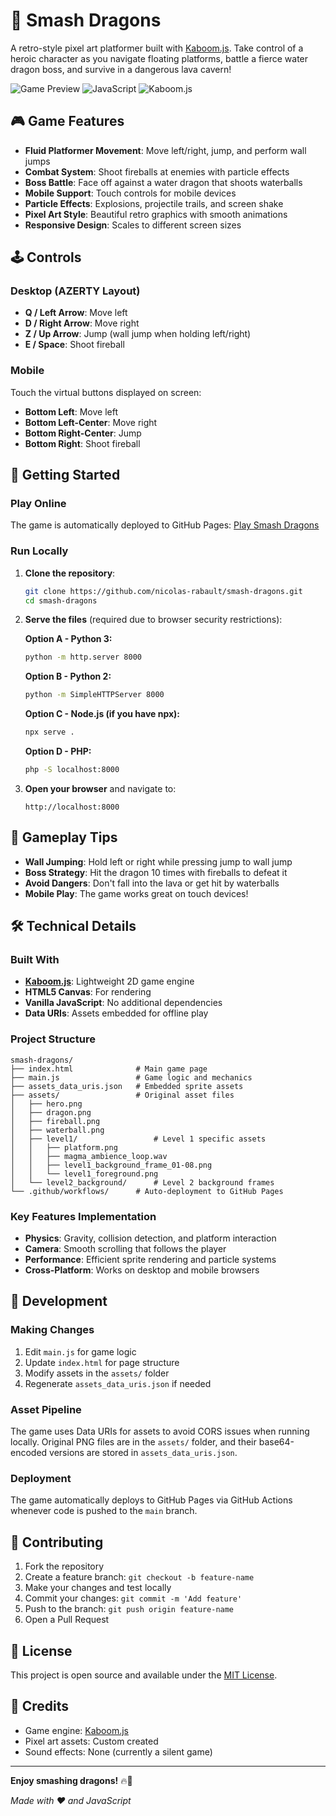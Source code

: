 # 🐉 Smash Dragons

A retro-style pixel art platformer built with [Kaboom.js](https://kaboomjs.com/). Take control of a heroic character as you navigate floating platforms, battle a fierce water dragon boss, and survive in a dangerous lava cavern!

![Game Preview](https://img.shields.io/badge/Game-Playable-brightgreen)
![JavaScript](https://img.shields.io/badge/JavaScript-ES6+-yellow)
![Kaboom.js](https://img.shields.io/badge/Engine-Kaboom.js-blue)

## 🎮 Game Features

- **Fluid Platformer Movement**: Move left/right, jump, and perform wall jumps
- **Combat System**: Shoot fireballs at enemies with particle effects
- **Boss Battle**: Face off against a water dragon that shoots waterballs
- **Mobile Support**: Touch controls for mobile devices
- **Particle Effects**: Explosions, projectile trails, and screen shake
- **Pixel Art Style**: Beautiful retro graphics with smooth animations
- **Responsive Design**: Scales to different screen sizes

## 🕹️ Controls

### Desktop (AZERTY Layout)

- **Q / Left Arrow**: Move left
- **D / Right Arrow**: Move right
- **Z / Up Arrow**: Jump (wall jump when holding left/right)
- **E / Space**: Shoot fireball

### Mobile

Touch the virtual buttons displayed on screen:

- **Bottom Left**: Move left
- **Bottom Left-Center**: Move right
- **Bottom Right-Center**: Jump
- **Bottom Right**: Shoot fireball

## 🚀 Getting Started

### Play Online

The game is automatically deployed to GitHub Pages: [Play Smash Dragons](https://nicolas-rabault.github.io/smash-dragons/)

### Run Locally

1. **Clone the repository**:

   ```bash
   git clone https://github.com/nicolas-rabault/smash-dragons.git
   cd smash-dragons
   ```

2. **Serve the files** (required due to browser security restrictions):

   **Option A - Python 3:**

   ```bash
   python -m http.server 8000
   ```

   **Option B - Python 2:**

   ```bash
   python -m SimpleHTTPServer 8000
   ```

   **Option C - Node.js (if you have npx):**

   ```bash
   npx serve .
   ```

   **Option D - PHP:**

   ```bash
   php -S localhost:8000
   ```

3. **Open your browser** and navigate to:
   ```
   http://localhost:8000
   ```

## 🎯 Gameplay Tips

- **Wall Jumping**: Hold left or right while pressing jump to wall jump
- **Boss Strategy**: Hit the dragon 10 times with fireballs to defeat it
- **Avoid Dangers**: Don't fall into the lava or get hit by waterballs
- **Mobile Play**: The game works great on touch devices!

## 🛠️ Technical Details

### Built With

- **[Kaboom.js](https://kaboomjs.com/)**: Lightweight 2D game engine
- **HTML5 Canvas**: For rendering
- **Vanilla JavaScript**: No additional dependencies
- **Data URIs**: Assets embedded for offline play

### Project Structure

```
smash-dragons/
├── index.html              # Main game page
├── main.js                 # Game logic and mechanics
├── assets_data_uris.json   # Embedded sprite assets
├── assets/                 # Original asset files
│   ├── hero.png
│   ├── dragon.png
│   ├── fireball.png
│   ├── waterball.png
│   ├── level1/                 # Level 1 specific assets
│   │   ├── platform.png
│   │   ├── magma_ambience_loop.wav
│   │   ├── level1_background_frame_01-08.png
│   │   └── level1_foreground.png
│   └── level2_background/      # Level 2 background frames
└── .github/workflows/      # Auto-deployment to GitHub Pages
```

### Key Features Implementation

- **Physics**: Gravity, collision detection, and platform interaction
- **Camera**: Smooth scrolling that follows the player
- **Performance**: Efficient sprite rendering and particle systems
- **Cross-Platform**: Works on desktop and mobile browsers

## 🔧 Development

### Making Changes

1. Edit `main.js` for game logic
2. Update `index.html` for page structure
3. Modify assets in the `assets/` folder
4. Regenerate `assets_data_uris.json` if needed

### Asset Pipeline

The game uses Data URIs for assets to avoid CORS issues when running locally. Original PNG files are in the `assets/` folder, and their base64-encoded versions are stored in `assets_data_uris.json`.

### Deployment

The game automatically deploys to GitHub Pages via GitHub Actions whenever code is pushed to the `main` branch.

## 🤝 Contributing

1. Fork the repository
2. Create a feature branch: `git checkout -b feature-name`
3. Make your changes and test locally
4. Commit your changes: `git commit -m 'Add feature'`
5. Push to the branch: `git push origin feature-name`
6. Open a Pull Request

## 📜 License

This project is open source and available under the [MIT License](LICENSE).

## 🎨 Credits

- Game engine: [Kaboom.js](https://kaboomjs.com/)
- Pixel art assets: Custom created
- Sound effects: None (currently a silent game)

---

**Enjoy smashing dragons!** 🔥🐉

_Made with ❤️ and JavaScript_
